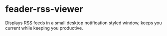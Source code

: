 feader-rss-viewer
=================

Displays RSS feeds in a small desktop notification styled window, keeps you current while keeping you productive.